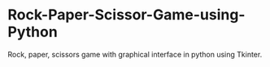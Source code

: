# Rock-Paper-Scissor-Game-using-Python 

Rock, paper, scissors game with graphical interface in python using Tkinter.


